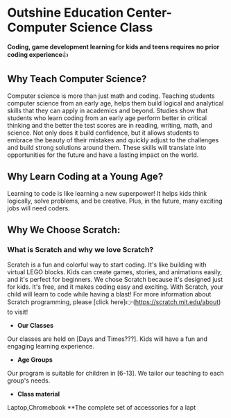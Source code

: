 
# Outshine Education Center-Computer Science Class 
**Coding, game development learning for kids and teens requires no prior coding experience**:+1: 
## Why Teach Computer Science? 
Computer science is more than just math and coding. Teaching students computer science from an early age, 
helps them build logical and analytical skills that they can apply in academics and beyond. 
Studies show that students who learn coding from an early age perform better in critical thinking and the better the test scores are in reading, writing, math, and science. 
Not only does it build confidence, but it allows students to embrace the beauty of their mistakes and quickly adjust to the challenges and build strong solutions around them. These skills will translate into opportunities for the future and have a lasting impact on the world. 
## Why Learn Coding at a Young Age? 
Learning to code is like learning a new superpower! It helps kids think logically, solve problems, and be creative. 
Plus, in the future, many exciting jobs will need coders. 
## Why We Choose Scratch: 
### What is Scratch and why we love Scratch? 
Scratch is a fun and colorful way to start coding. It's like building with virtual LEGO blocks. 
Kids can create games, stories, and animations easily, and it's perfect for beginners. 
We chose Scratch because it's designed just for kids. It's free, and it makes coding easy and exciting. 
With Scratch, your child will learn to code while having a blast! 
For more information about Scratch programming, please [click here]:point_right:(https://scratch.mit.edu/about) to visit! 
+ **Our Classes**
  
Our classes are held on [Days and Times???]. Kids will have a fun and engaging learning experience.
+ **Age Groups**
 
Our program is suitable for children in [6-13]. We tailor our teaching to each group's needs. 
+ **Class material**
 
Laptop,Chromebook **The complete set of accessories for a lapt
